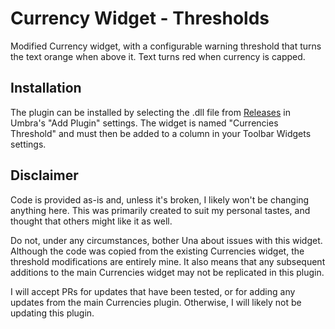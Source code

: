 # Currency Widget - Thresholds

Modified Currency widget, with a configurable warning threshold that turns the text orange when above it. Text turns red when currency is capped.

## Installation

The plugin can be installed by selecting the .dll file from [Releases](https://github.com/cglatot/CurrencyThreshold/releases/latest) in Umbra's "Add Plugin" settings. The widget is named "Currencies Threshold" and must then be added to a column in your Toolbar Widgets settings.

## Disclaimer

Code is provided as-is and, unless it's broken, I likely won't be changing anything here. This was primarily created to suit my personal tastes, and thought that others might like it as well.

Do not, under any circumstances, bother Una about issues with this widget. Although the code was copied from the existing Currencies widget, the threshold modifications are entirely mine. It also means that any subsequent additions to the main Currencies widget may not be replicated in this plugin.

I will accept PRs for updates that have been tested, or for adding any updates from the main Currencies plugin. Otherwise, I will likely not be updating this plugin.